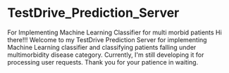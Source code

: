 # TestDrive_Prediction_Server
For Implementing Machine Learning Classifier for multi morbid patients
Hi there!!! Welcome to my TestDrive Prediction Server for implementing Machine Learning classifier and classifying patients falling under multimorbidity disease category. Currently, I'm still developing it for processing user requests. 
Thank you for your patience in waiting.
